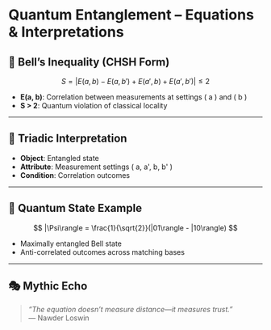 # Quantum Entanglement – Equations & Interpretations

## 🔁 Bell’s Inequality (CHSH Form)

$$
S = |E(a, b) - E(a, b') + E(a', b) + E(a', b')| \leq 2
$$

- **E(a, b)**: Correlation between measurements at settings \( a \) and \( b \)
- **S > 2**: Quantum violation of classical locality

---

## 🧠 Triadic Interpretation

- **Object**: Entangled state
- **Attribute**: Measurement settings \( a, a', b, b' \)
- **Condition**: Correlation outcomes

---

## 🧪 Quantum State Example

$$
|\Psi\rangle = \frac{1}{\sqrt{2}}(|01\rangle - |10\rangle)
$$

- Maximally entangled Bell state
- Anti-correlated outcomes across matching bases

---

## 🎭 Mythic Echo

> *“The equation doesn’t measure distance—it measures trust.”*  
> — Nawder Loswin
